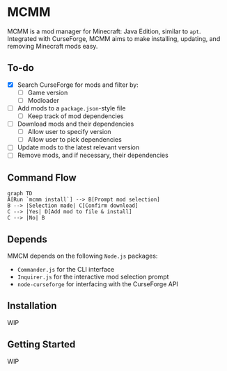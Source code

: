 # MCMM

MCMM is a mod manager for Minecraft: Java Edition, similar to `apt`.
Integrated with CurseForge, MCMM aims to make installing, updating, and removing Minecraft mods easy.

## To-do

- [x] Search CurseForge for mods and filter by:
    - [ ] Game version
    - [ ] Modloader
- [ ] Add mods to a `package.json`-style file
    - [ ] Keep track of mod dependencies
- [ ] Download mods and their dependencies
    - [ ] Allow user to specify version
    - [ ] Allow user to pick dependencies
- [ ] Update mods to the latest relevant version
- [ ] Remove mods, and if necessary, their dependencies

## Command Flow

```mermaid
graph TD
A[Run `mcmm install`] --> B[Prompt mod selection]
B --> |Selection made| C[Confirm download]
C --> |Yes| D[Add mod to file & install]
C --> |No| B
```

## Depends

MMCM depends on the following `Node.js` packages:

- `Commander.js` for the CLI interface
- `Inquirer.js` for the interactive mod selection prompt
- `node-curseforge` for interfacing with the CurseForge API

## Installation

WIP

## Getting Started

WIP
